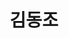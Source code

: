 ---
layout: hubs
key: Q7336146
title: 김동조
name: 김동조
image: 
description: 대한민국의 정치인
score: 0.021011067570274957
degree: 5
---